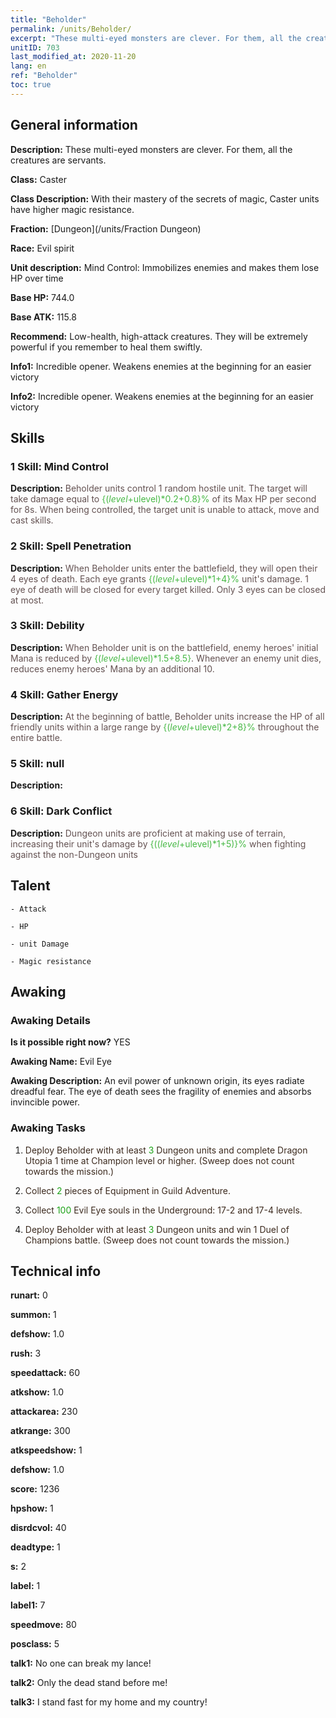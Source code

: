 ```yaml
---
title: "Beholder"
permalink: /units/Beholder/
excerpt: "These multi-eyed monsters are clever. For them, all the creatures are servants."
unitID: 703
last_modified_at: 2020-11-20
lang: en
ref: "Beholder"
toc: true
---
```

## General information
 **Description:** These multi-eyed monsters are clever. For them, all the creatures are servants.

 **Class:** Caster

 **Class Description:** With their mastery of the secrets of magic, Caster units have higher magic resistance.

 **Fraction:** [Dungeon](/units/Fraction Dungeon)

 **Race:** Evil spirit

 **Unit description:** Mind Control: Immobilizes enemies and makes them lose HP over time

 **Base HP:** 744.0

 **Base ATK:** 115.8

 **Recommend:** Low-health, high-attack creatures. They will be extremely powerful if you remember to heal them swiftly.

 **Info1:** Incredible opener. Weakens enemies at the beginning for an easier victory

 **Info2:** Incredible opener. Weakens enemies at the beginning for an easier victory

## Skills
### 1 Skill: Mind Control
 **Description:** <span style="color: #645252">Beholder units control 1 random hostile unit. The target will take damage equal to <span style="color: black"><span style="color: #48b946">{($level+$ulevel)*0.2+0.8}%<span style="color: black"><span style="color: #645252"> of its Max HP per second for 8s. When being controlled, the target unit is unable to attack, move and cast skills.<span style="color: black">

### 2 Skill: Spell Penetration
 **Description:** <span style="color: #645252">When Beholder units enter the battlefield, they will open their 4 eyes of death. Each eye grants <span style="color: black"><span style="color: #48b946">{($level+$ulevel)*1+4}%<span style="color: black"><span style="color: #645252"> unit's damage. 1 eye of death will be closed for every target killed. Only 3 eyes can be closed at most.<span style="color: black">

### 3 Skill: Debility
 **Description:** <span style="color: #645252">When Beholder unit is on the battlefield, enemy heroes' initial Mana is reduced by <span style="color: black"><span style="color: #48b946">{($level+$ulevel)*1.5+8.5}<span style="color: black"><span style="color: #645252">. Whenever an enemy unit dies, reduces enemy heroes' Mana by an additional 10.<span style="color: black">

### 4 Skill: Gather Energy
 **Description:** <span style="color: #645252">At the beginning of battle, Beholder units increase the HP of all friendly units within a large range by <span style="color: black"><span style="color: #48b946">{($level+$ulevel)*2+8}%<span style="color: black"><span style="color: #645252"> throughout the entire battle.<span style="color: black">

### 5 Skill: null
 **Description:** 

### 6 Skill: Dark Conflict
 **Description:** <span style="color: #645252">Dungeon units are proficient at making use of terrain, increasing their unit's damage by <span style="color: black"><span style="color: #48b946">{(($level+$ulevel)*1+5)}%<span style="color: black"><span style="color: #645252"> when fighting against the non-Dungeon units<span style="color: black">

## Talent

    - Attack

    - HP

    - unit Damage

    - Magic resistance

## Awaking
### Awaking Details
 **Is it possible right now?** YES

 **Awaking Name:** Evil Eye

 **Awaking Description:** An evil power of unknown origin, its eyes radiate dreadful fear. The eye of death sees the fragility of enemies and absorbs invincible power.

### Awaking Tasks
 1. <span style="color: #3c2a1e">Deploy Beholder with at least <span style="color: black"><span style="color: #1ca216">3<span style="color: black"><span style="color: #3c2a1e"> Dungeon units and complete Dragon Utopia 1 time at Champion level or higher. (Sweep does not count towards the mission.)<span style="color: black">

 2. <span style="color: #3c2a1e">Collect <span style="color: black"><span style="color: #1ca216">2<span style="color: black"><span style="color: #3c2a1e"> pieces of Equipment in Guild Adventure.<span style="color: black">

 3. <span style="color: #3c2a1e">Collect <span style="color: black"><span style="color: #1ca216">100<span style="color: black"><span style="color: #3c2a1e"> Evil Eye souls in the Underground: 17-2 and 17-4 levels.<span style="color: black">

 4. <span style="color: #3c2a1e">Deploy Beholder with at least <span style="color: black"><span style="color: #1ca216">3<span style="color: black"><span style="color: #3c2a1e"> Dungeon units and win 1 Duel of Champions battle. (Sweep does not count towards the mission.)<span style="color: black">

## Technical info
 **runart:** 0

 **summon:** 1

 **defshow:** 1.0

 **rush:** 3

 **speedattack:** 60

 **atkshow:** 1.0

 **attackarea:** 230

 **atkrange:** 300

 **atkspeedshow:** 1

 **defshow:** 1.0

 **score:** 1236

 **hpshow:** 1

 **disrdcvol:** 40

 **deadtype:** 1

 **s:** 2

 **label:** 1

 **label1:** 7

 **speedmove:** 80

 **posclass:** 5

 **talk1:** No one can break my lance!

 **talk2:** Only the dead stand before me!

 **talk3:** I stand fast for my home and my country!

